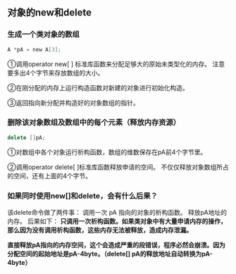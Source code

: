 ## **对象的new和delete**

### **生成一个类对象的数组**

```C
A *pA = new A[3];
```
①调用operator new[ ] 标准库函数来分配足够大的原始未类型化的内存。
注意要多出4个字节来存放数组的大小。

②在刚分配的内存上运行构造函数对新建的对象进行初始化构造。

③返回指向新分配并构造好的对象数组的指针。

### **删除该对象数组及数组中的每个元素（释放内存资源）**

```C++
delete []pA;
```
①对数组中各个对象运行析构函数，数组的维数保存在pA前4个字节里。

②调用operator delete[ ]标准库函数释放申请的空间。
不仅仅释放对象数组所占的空间，还有上面的4个字节。



### 如果同时使用new[]和delete，会有什么后果？
该delete命令做了两件事：
调用一次 pA 指向的对象的析构函数。
释放pA地址的内存。
后果如下：
**只调用一次析构函数。如果类对象中有大量申请内存的操作，那么因为没有调用析构函数，这些内存无法被释放，造成内存泄漏。**

**直接释放pA指向的内存空间，这个会造成严重的段错误，程序必然会崩溃。因为分配空间的起始地址是pA-4byte。（delete[] pA的释放地址自动转换为pA-4byte）**


